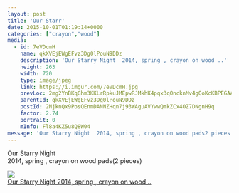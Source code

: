 ```yaml
---
layout: post
title: 'Our Starr' 
date: 2015-10-01T01:19:14+0000 
categories: ["crayon","wood"] 
media:
  - id: 7eVDcmH
    name: qkXVEjEWgEFvz3Dg0lPouN9DDz
    description: 'Our Starry Night  2014, spring , crayon on wood ..'   
    height: 263
    width: 720
    type: image/jpeg
    link: https://i.imgur.com/7eVDcmH.jpg
    prevLoc: 2mg2YnBKqGhm3KKLrRpkuJMEpwRJMkhK4pqx3qOncknMv4gQoKcKBPEGAAVDFpjwgqRzxRtvOQ0QLkyKHk3Opy0DxAc9WvpPR5VWULX899zxPpSQJYpBE7PxtwoJ0z141rsPlo0R3QBJCwEvkxXlYNC7yD0qMKyEu54wp5nBLjUKkkpBPy9Vi3jZ5nnkgYSWKAm2klVwS7jP4MYzVnS0nrJMxkJ1cJ8W3oR0ZpHko16MzpJ9s1NL99ZPNGFzmqx9Z9KNfn8
    parentId: qkXVEjEWgEFvz3Dg0lPouN9DDz
    postId: 2NjknQx9PosQEnmDANNZHqn7j93WAguAVYwwQmkZCx4OZ7DNgnH9q
    factor: 2.74
    portrait: 0
    mInfo: Fl8a4KZ5u8Q8W04
message: 'Our Starry Night  2014, spring , crayon on wood pads2 pieces'  
---
```


Our Starry Night  
2014, spring , crayon on wood pads(2 pieces)


[//]: #media:  
<a href="https://i.imgur.com/7eVDcmH.jpg"><img class="postImage" src="https://i.imgur.com/7eVDcmHh.jpg" />  
Our Starry Night
2014, spring , crayon on wood ..  
 </a>   
